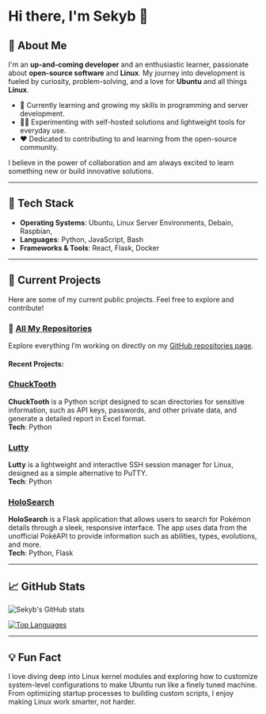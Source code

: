 # Hi there, I'm Sekyb 👋

## 🚀 About Me

I'm an **up-and-coming developer** and an enthusiastic learner, passionate about **open-source software** and **Linux**. My journey into development is fueled by curiosity, problem-solving, and a love for **Ubuntu** and all things **Linux**. 

- 🌱 Currently learning and growing my skills in programming and server development.
- 🧑‍💻 Experimenting with self-hosted solutions and lightweight tools for everyday use.
- ❤️ Dedicated to contributing to and learning from the open-source community.

I believe in the power of collaboration and am always excited to learn something new or build innovative solutions.

---

## 🔨 Tech Stack

- **Operating Systems**: Ubuntu, Linux Server Environments, Debain, Raspbian, 
- **Languages**: Python, JavaScript, Bash
- **Frameworks & Tools**: React, Flask, Docker

---

## 📌 Current Projects

Here are some of my current public projects. Feel free to explore and contribute!

### 🔗 [All My Repositories](https://github.com/sekyb?tab=repositories)
Explore everything I’m working on directly on my [GitHub repositories page](https://github.com/sekyb?tab=repositories).

#### Recent Projects:

### [ChuckTooth](https://github.com/yourusername/ChuckTooth)  
**ChuckTooth** is a Python script designed to scan directories for sensitive information, such as API keys, passwords, and other private data, and generate a detailed report in Excel format.  
**Tech**: Python 

### [Lutty](https://github.com/yourusername/lutty)  
**Lutty** is a lightweight and interactive SSH session manager for Linux, designed as a simple alternative to PuTTY.  
**Tech**: Python

### [HoloSearch](https://github.com/yourusername/HoloSearch)  
**HoloSearch** is a Flask application that allows users to search for Pokémon details through a sleek, responsive interface. The app uses data from the unofficial PokéAPI to provide information such as abilities, types, evolutions, and more.  
**Tech**: Python, Flask  

---

## 📈 GitHub Stats

![Sekyb's GitHub stats](https://github-readme-stats.vercel.app/api?username=sekyb&show_icons=true&theme=radical)

[![Top Languages](https://github-readme-stats.vercel.app/api/top-langs/?username=sekyb&layout=compact&theme=radical)](https://github.com/sekyb)

---

## 💡 Fun Fact

I love diving deep into Linux kernel modules and exploring how to customize system-level configurations to make Ubuntu run like a finely tuned machine. 
From optimizing startup processes to building custom scripts, I enjoy making Linux work smarter, not harder.
